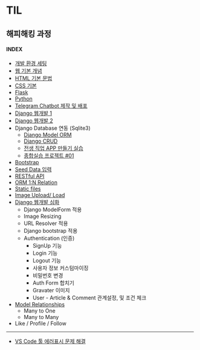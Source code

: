 # TIL

## 해피해킹 과정

#### INDEX

- [개발 환경 세팅](./1.hphk_intro_html.md "개발환경 세팅")
- [웹 기본 개념](./1.hphk_intro_html.md "웹 기본 개념")
- [HTML 기본 문법](./1.hphk_intro_html.md "HTML 기본 문법")
- [CSS 기본](./2.hphk_css.md)
- [Flask](./4.hphk_flask.md)
- [Python](./3.hphk_python.md)
- [Telegram Chatbot 제작 및 배포](https://github.com/kyunghee2/telegram_bot)
- [Django 웹개발 1](./5.hphk_django.md)
- [Django 웹개발 2](./5.hphk_django2.md)
- Django Database 연동 (Sqlite3)
	- [Django Model ORM](./6.hphk_django_db.md)
	- [Django CRUD](./7.hphk_django_db_crud.md)
	- [전생 직업 APP 만들기 실습](./8.hphk_django_exam_faker.md)
	- [종합실습 프로젝트 #01](./9.hphk_django_movie_project.md)
- [Bootstrap](./10.hphk_bootstrap_seeddaata.md)
- [Seed Data 입력](./10.hphk_bootstrap_seeddaata.md)
- [RESTful API](./11.hphk_restful_api.md)
- [ORM 1:N Relation](./11.hphk_restful_api.md)
- [Static files](./11.hphk_restful_api.md)
- [Image Upload/ Load](./11.hphk_restful_api.md)
- [Django 웹개발 심화](./12.hphk_django_form.md)
    - Django ModelForm 적용
    - Image Resizing
    - URL Resolver 적용
    - Django bootstrap 적용
    - Authentication (인증)
        - SignUp 기능
        - Login 기능
        - Logout 기능
        - 사용자 정보 커스텀마이징
        - 비밀번호 변경
        - Auth Form 합치기
        - Gravater 이미지
        - User - Article & Comment 관계설정, 및 조건 체크
- [Model Relationships](./13.hphk_django_model_relationship.md)
    - Many to One
    - Many to Many
- Like / Profile / Follow

----
- [VS Code 툴 에러표시 문제 해결](./9.hphk_django_movie_project.md)
